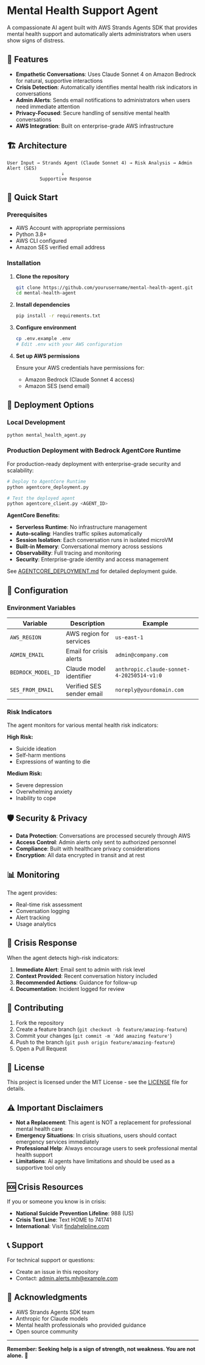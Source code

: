# Mental Health Support Agent

A compassionate AI agent built with AWS Strands Agents SDK that provides mental health support and automatically alerts administrators when users show signs of distress.

## 🌟 Features

- **Empathetic Conversations**: Uses Claude Sonnet 4 on Amazon Bedrock for natural, supportive interactions
- **Crisis Detection**: Automatically identifies mental health risk indicators in conversations
- **Admin Alerts**: Sends email notifications to administrators when users need immediate attention
- **Privacy-Focused**: Secure handling of sensitive mental health conversations
- **AWS Integration**: Built on enterprise-grade AWS infrastructure

## 🏗️ Architecture

```
User Input → Strands Agent (Claude Sonnet 4) → Risk Analysis → Admin Alert (SES)
                    ↓
            Supportive Response
```

## 🚀 Quick Start

### Prerequisites

- AWS Account with appropriate permissions
- Python 3.8+
- AWS CLI configured
- Amazon SES verified email address

### Installation

1. **Clone the repository**
   ```bash
   git clone https://github.com/yourusername/mental-health-agent.git
   cd mental-health-agent
   ```

2. **Install dependencies**
   ```bash
   pip install -r requirements.txt
   ```

3. **Configure environment**
   ```bash
   cp .env.example .env
   # Edit .env with your AWS configuration
   ```

4. **Set up AWS permissions**
   
   Ensure your AWS credentials have permissions for:
   - Amazon Bedrock (Claude Sonnet 4 access)
   - Amazon SES (send email)

## 🚀 Deployment Options

### Local Development
```bash
python mental_health_agent.py
```

### Production Deployment with Bedrock AgentCore Runtime

For production-ready deployment with enterprise-grade security and scalability:

```bash
# Deploy to AgentCore Runtime
python agentcore_deployment.py

# Test the deployed agent
python agentcore_client.py <AGENT_ID>
```

**AgentCore Benefits:**
- **Serverless Runtime**: No infrastructure management
- **Auto-scaling**: Handles traffic spikes automatically  
- **Session Isolation**: Each conversation runs in isolated microVM
- **Built-in Memory**: Conversational memory across sessions
- **Observability**: Full tracing and monitoring
- **Security**: Enterprise-grade identity and access management

See [AGENTCORE_DEPLOYMENT.md](AGENTCORE_DEPLOYMENT.md) for detailed deployment guide.

## 🔧 Configuration

### Environment Variables

| Variable | Description | Example |
|----------|-------------|---------|
| `AWS_REGION` | AWS region for services | `us-east-1` |
| `ADMIN_EMAIL` | Email for crisis alerts | `admin@company.com` |
| `BEDROCK_MODEL_ID` | Claude model identifier | `anthropic.claude-sonnet-4-20250514-v1:0` |
| `SES_FROM_EMAIL` | Verified SES sender email | `noreply@yourdomain.com` |

### Risk Indicators

The agent monitors for various mental health risk indicators:

**High Risk:**
- Suicide ideation
- Self-harm mentions
- Expressions of wanting to die

**Medium Risk:**
- Severe depression
- Overwhelming anxiety
- Inability to cope

## 🛡️ Security & Privacy

- **Data Protection**: Conversations are processed securely through AWS
- **Access Control**: Admin alerts only sent to authorized personnel
- **Compliance**: Built with healthcare privacy considerations
- **Encryption**: All data encrypted in transit and at rest

## 📊 Monitoring

The agent provides:
- Real-time risk assessment
- Conversation logging
- Alert tracking
- Usage analytics

## 🚨 Crisis Response

When the agent detects high-risk indicators:

1. **Immediate Alert**: Email sent to admin with risk level
2. **Context Provided**: Recent conversation history included
3. **Recommended Actions**: Guidance for follow-up
4. **Documentation**: Incident logged for review

## 🤝 Contributing

1. Fork the repository
2. Create a feature branch (`git checkout -b feature/amazing-feature`)
3. Commit your changes (`git commit -m 'Add amazing feature'`)
4. Push to the branch (`git push origin feature/amazing-feature`)
5. Open a Pull Request

## 📝 License

This project is licensed under the MIT License - see the [LICENSE](LICENSE) file for details.

## ⚠️ Important Disclaimers

- **Not a Replacement**: This agent is NOT a replacement for professional mental health care
- **Emergency Situations**: In crisis situations, users should contact emergency services immediately
- **Professional Help**: Always encourage users to seek professional mental health support
- **Limitations**: AI agents have limitations and should be used as a supportive tool only

## 🆘 Crisis Resources

If you or someone you know is in crisis:

- **National Suicide Prevention Lifeline**: 988 (US)
- **Crisis Text Line**: Text HOME to 741741
- **International**: Visit [findahelpline.com](https://findahelpline.com)

## 📞 Support

For technical support or questions:
- Create an issue in this repository
- Contact: admin.alerts.mh@example.com

## 🙏 Acknowledgments

- AWS Strands Agents SDK team
- Anthropic for Claude models
- Mental health professionals who provided guidance
- Open source community

---

**Remember: Seeking help is a sign of strength, not weakness. You are not alone.** 💙
